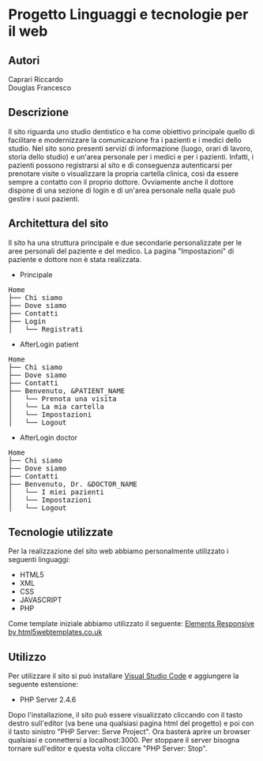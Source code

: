 # Progetto Linguaggi e tecnologie per il web


## Autori
Caprari Riccardo <br />
Douglas Francesco


## Descrizione
Il sito riguarda uno studio dentistico e ha come obiettivo principale quello di facilitare e modernizzare la comunicazione fra i pazienti e i medici dello studio. Nel sito sono presenti servizi di informazione (luogo, orari di lavoro, storia dello studio) e un'area personale per i medici e per i pazienti. Infatti, i pazienti possono registrarsi al sito e di conseguenza autenticarsi per prenotare visite o visualizzare la propria cartella clinica, così da essere sempre a contatto con il proprio dottore. Ovviamente anche il dottore dispone di una sezione di login e di un'area personale nella quale può gestire i suoi pazienti.


## Architettura del sito
Il sito ha una struttura principale e due secondarie personalizzate per le aree personali del paziente e del medico. La pagina "Impostazioni" di paziente e dottore non è stata realizzata.


* Principale
<pre>
Home
├── Chi siamo
├── Dove siamo
├── Contatti 
├── Login
│   └── Registrati
</pre>

* AfterLogin patient
<pre>
Home 
├── Chi siamo 
├── Dove siamo 
├── Contatti
├── Benvenuto, &PATIENT_NAME 
│   └── Prenota una visita 
│   └── La mia cartella
│   └── Impostazioni
│   └── Logout
</pre>

* AfterLogin doctor
<pre>
Home 
├── Chi siamo
├── Dove siamo
├── Contatti 
├── Benvenuto, Dr. &DOCTOR_NAME 
│   └── I miei pazienti 
│   └── Impostazioni 
│   └── Logout 
</pre>

## Tecnologie utilizzate
Per la realizzazione del sito web abbiamo personalmente utilizzato i seguenti linguaggi:

* HTML5
* XML
* CSS
* JAVASCRIPT
* PHP


Come template iniziale abbiamo utilizzato il seguente:
[Elements Responsive by html5webtemplates.co.uk](https://www.html5webtemplates.co.uk/templates.html)


## Utilizzo
Per utilizzare il sito si può installare [Visual Studio Code]() e aggiungere la seguente estensione:

* PHP Server 2.4.6

Dopo l'installazione, il sito può essere visualizzato cliccando con il tasto destro sull'editor (va bene una qualsiasi pagina html del progetto) e poi con il tasto sinistro "PHP Server: Serve Project". Ora basterà aprire un browser qualsiasi e connettersi a localhost:3000. Per stoppare il server bisogna tornare sull'editor e questa volta cliccare "PHP Server: Stop".
